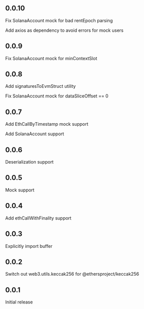 ## 0.0.10

Fix SolanaAccount mock for bad rentEpoch parsing

Add axios as dependency to avoid errors for mock users

## 0.0.9

Fix SolanaAccount mock for minContextSlot

## 0.0.8

Add signaturesToEvmStruct utility

Fix SolanaAccount mock for dataSliceOffset == 0

## 0.0.7

Add EthCallByTimestamp mock support

Add SolanaAccount support

## 0.0.6

Deserialization support

## 0.0.5

Mock support

## 0.0.4

Add ethCallWithFinality support

## 0.0.3

Explicitly import buffer

## 0.0.2

Switch out web3.utils.keccak256 for @ethersproject/keccak256

## 0.0.1

Initial release
